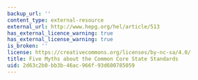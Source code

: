 ```yaml
---
backup_url: ''
content_type: external-resource
external_url: http://www.hepg.org/hel/article/513
has_external_licence_warning: true
has_external_license_warning: true
is_broken: ''
license: https://creativecommons.org/licenses/by-nc-sa/4.0/
title: Five Myths about the Common Core State Standards
uid: 2d63c2b0-bb3b-46ac-966f-93d600785059
---
```


